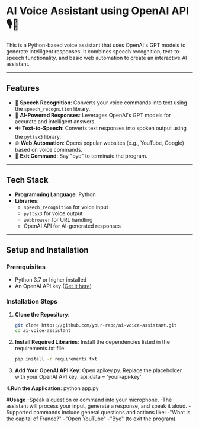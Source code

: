 # AI Voice Assistant using OpenAI API 🎙️🤖  

This is a Python-based voice assistant that uses OpenAI's GPT models to generate intelligent responses. It combines speech recognition, text-to-speech functionality, and basic web automation to create an interactive AI assistant.

---

## Features  
- 🎤 **Speech Recognition**: Converts your voice commands into text using the `speech_recognition` library.  
- 🧠 **AI-Powered Responses**: Leverages OpenAI's GPT models for accurate and intelligent answers.  
- 🔊 **Text-to-Speech**: Converts text responses into spoken output using the `pyttsx3` library.  
- 🌐 **Web Automation**: Opens popular websites (e.g., YouTube, Google) based on voice commands.  
- 🛑 **Exit Command**: Say "bye" to terminate the program.

---

## Tech Stack  
- **Programming Language**: Python  
- **Libraries**:  
  - `speech_recognition` for voice input  
  - `pyttsx3` for voice output  
  - `webbrowser` for URL handling  
  - OpenAI API for AI-generated responses  

---

## Setup and Installation  

### Prerequisites  
- Python 3.7 or higher installed  
- An OpenAI API key ([Get it here](https://platform.openai.com/signup/))  

### Installation Steps  
1. **Clone the Repository**:  
   ```bash
   git clone https://github.com/your-repo/ai-voice-assistant.git
   cd ai-voice-assistant

2. **Install Required Libraries**:
   Install the dependencies listed in the requirements.txt file:
   ```bash
   pip install -r requirements.txt

3. **Add Your OpenAI API Key**:
   Open apikey.py.
   Replace the placeholder with your OpenAI API key:
   api_data = 'your-api-key'
   
4.**Run the Application**:
   python app.py

#**Usage**
-Speak a question or command into your microphone.
-The assistant will process your input, generate a response, and speak it aloud.
-Supported commands include general questions and actions like:
-"What is the capital of France?"
-"Open YouTube"
-"Bye" (to exit the program).

